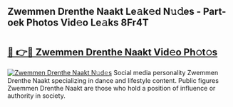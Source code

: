 ## Zwemmen Drenthe Naakt Le𝚊k𝚎d N𝚞𝚍es - Part-oek Photos Vid𝚎o Le𝚊ks 8Fr4T

# <h2><a href="http://fb72fu.evod.top/?m=Zwemmen+Drenthe+Naakt">🔗 👉🔴 Zwemmen Drenthe Naakt Vid𝚎o Ph𝚘t𝚘s</a></h2>

[![Zwemmen Drenthe Naakt N𝚞d𝚎s](https://i.imgur.com/8V9OHl7.gif)](http://fb72fu.evod.top/?m=Zwemmen+Drenthe+Naakt)
Social media personality Zwemmen Drenthe Naakt specializing in dance and lifestyle content. Public figures Zwemmen Drenthe Naakt are those who hold a position of influence or authority in society. 
